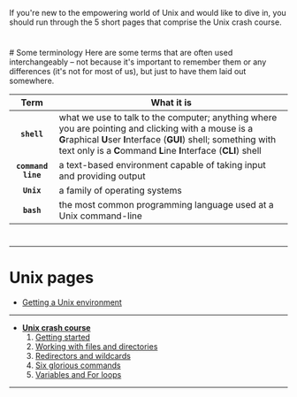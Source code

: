 

If you're new to the empowering world of Unix and would like to dive in, you should run through the 5 short pages that comprise the Unix crash course. 

<hr style="height:10px; visibility:hidden;" />
# Some terminology
Here are some terms that are often used interchangeably – not because it's important to remember them or any differences (it's not for most of us), but just to have them laid out somewhere.

| Term     | What it is          |
|:-------------:|------------------|
| **`shell`** | what we use to talk to the computer; anything where you are pointing and clicking with a mouse is a **G**raphical **U**ser **I**nterface (**GUI**) shell; something with text only is a **C**ommand **L**ine **I**nterface (**CLI**) shell |  
| **`command line`** | a text-based environment capable of taking input and providing output |  
| **`Unix`** | a family of operating systems |  
| **`bash`** | the most common programming language used at a Unix command-line |  

<hr style="height:10px; visibility:hidden;" />

---

# Unix pages

* [Getting a Unix environment](https://ua-carpentries-workshops.github.io/2019-10-26-Tucson/#setup)

---

* **[Unix crash course](/unix/unix-intro)**  
	1. [Getting started](/unix/getting-started.md)
	2. [Working with files and directories](/unix/working-with-files-and-dirs.md)
	3. [Redirectors and wildcards](/unix/wild-redirectors.md)
	4. [Six glorious commands](/unix/six-glorious-commands.md)
	5. [Variables and For loops](/unix/for-loops.md)  

---
